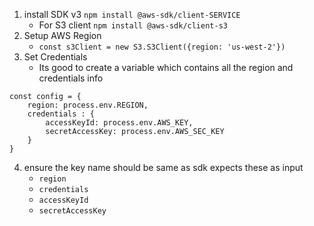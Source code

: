 1. install SDK v3
    `npm install @aws-sdk/client-SERVICE`
    * For S3 client `npm install @aws-sdk/client-s3`
2. Setup AWS Region 
    * `const s3Client = new S3.S3Client({region: 'us-west-2'})`
3. Set Credentials
    * Its good to create a variable which contains all the region and credentials info
```
const config = {
    region: process.env.REGION,
    credentials : {
        accessKeyId: process.env.AWS_KEY,
        secretAccessKey: process.env.AWS_SEC_KEY
    }
}
```
4. ensure the key name should be same as sdk expects these as input
    * `region`
    * `credentials`
    * `accessKeyId`
    * `secretAccessKey`